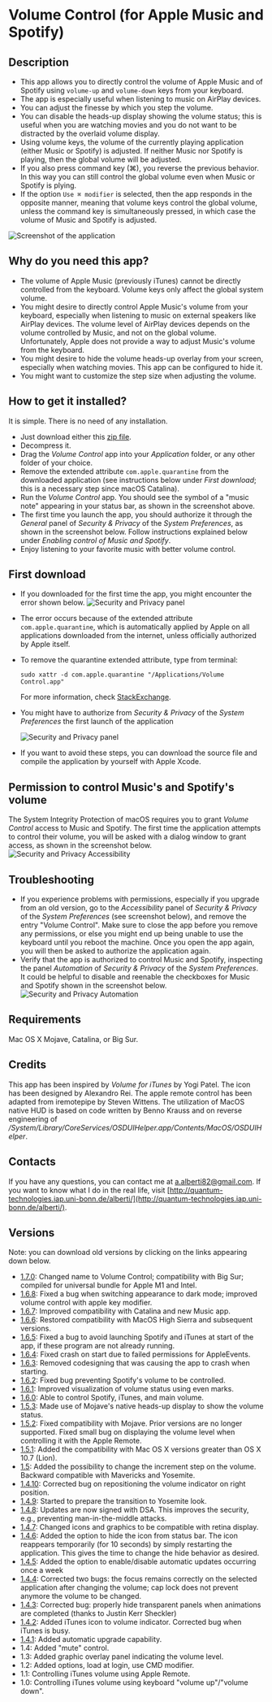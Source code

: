 Volume Control (for Apple Music and Spotify)
=====================

Description
-----------

* This app allows you to directly control the volume of Apple Music and of Spotify using ``volume-up`` and ``volume-down`` keys from your keyboard.
* The app is especially useful when listening to music on AirPlay devices.
* You can adjust the finesse by which you step the volume.
* You can disable the heads-up display showing the volume status; this is useful when you are watching movies and you do not want to be distracted by the overlaid volume display.
* Using volume keys, the volume of the currently playing application (either Music or Spotify) is adjusted. If neither Music nor Spotify is playing, then the global volume will be adjusted.
* If you also press command key (⌘), you reverse the previous behavior. In this way you can still control the global volume even when Music or Spotify is plying.
* If the option ``Use ⌘ modifier`` is selected, then the app responds in the opposite manner, meaning that volume keys control the global volume, unless the command key is simultaneously pressed, in which case the volume of Music and Spotify is adjusted.

![Screenshot of the application](https://raw.githubusercontent.com/alberti42/Volume-Control/main/Images/screenshot.png)

Why do you need this app?
-------------------------

* The volume of Apple Music (previously iTunes) cannot be directly controlled from the keyboard. Volume keys only affect the global system volume.
* You might desire to directly control Apple Music's volume from your keyboard, especially when listening to music on external speakers like AirPlay devices. The volume level of AirPlay devices depends on the volume controlled by Music, and not on the global volume. Unfortunately, Apple does not provide a way to adjust Music's volume from the keyboard. 
* You might desire to hide the volume heads-up overlay from your screen, especially when watching movies. This app can be configured to hide it.
* You might want to customize the step size when adjusting the volume.

How to get it installed?
------------------------

It is simple. There is no need of any installation.

* Just download either this [zip file](https://raw.githubusercontent.com/alberti42/Volume-Control/main/Volume%20Control.zip).
* Decompress it.
* Drag the *Volume Control* app into your *Application* folder, or any other folder of your choice.
* Remove the extended attribute ``com.apple.quarantine`` from the downloaded application (see instructions below under *First download*; this is a necessary step since macOS Catalina).
* Run the *Volume Control* app. You should see the symbol of a "music note" appearing in your status bar, as shown in the screenshot above.
* The first time you launch the app, you should authorize it through the *General* panel of *Security & Privacy* of the *System Preferences*, as shown in the screenshot below. Follow instructions explained below under *Enabling control of Music and Spotify*.
* Enjoy listening to your favorite music with better volume control.

First download
--------------

* If you downloaded for the first time the app, you might encounter the error shown below.
	![Security and Privacy panel](https://raw.githubusercontent.com/alberti42/Volume-Control/main/Images/firstDownload.png)
* The error occurs because of the extended attribute ``com.apple.quarantine``, which is automatically applied by Apple on all applications downloaded from the internet, unless officially authorized by Apple itself.
* To remove the quarantine extended attribute, type from terminal:

	``sudo xattr -d com.apple.quarantine "/Applications/Volume Control.app"``
	
	For more information, check [StackExchange](https://superuser.com/questions/526920/how-to-remove-quarantine-from-file-permissions-in-os-x).
* You might have to authorize from *Security & Privacy* of the *System Preferences* the first launch of the application

	![Security and Privacy panel](https://raw.githubusercontent.com/alberti42/Volume-Control/main/Images/SecurityPrivacy.png)

* If you want to avoid these steps, you can download the source file and compile the application by yourself with Apple Xcode.

Permission to control Music's and Spotify's volume
--------------------------------------------------

The System Integrity Protection of macOS requires you to grant *Volume Control* access to Music and Spotify. The first time the application attempts to control their volume, you will be asked with a dialog window to grant access, as shown in the screenshot below.
![Security and Privacy Accessibility](https://raw.githubusercontent.com/alberti42/Volume-Control/main/Images/SecurityPrivacyAccessibility.png)

Troubleshooting
---------------

* If you experience problems with permissions, especially if you upgrade from an old version, go to the *Accessibility* panel of *Security & Privacy* of the *System Preferences* (see screenshot below), and remove the entry "Volume Control". Make sure to close the app before you remove any permissions, or else you might end up being unable to use the keyboard until you reboot the machine. Once you open the app again, you will then be asked to authorize the application again.
* Verify that the app is authorized to control Music and Spotify, inspecting the panel *Automation* of *Security & Privacy* of the *System Preferences*. It could be helpful to disable and reenable the checkboxes for Music and Spotify shown in the screenshot below.
	![Security and Privacy Automation](https://raw.githubusercontent.com/alberti42/Volume-Control/main/Images/SecurityPrivacyAutomation.png)

Requirements
------------

Mac OS X Mojave, Catalina, or Big Sur.

Credits
-------

This app has been inspired by *Volume for iTunes* by Yogi Patel. The icon has been designed by Alexandro Rei. The apple remote control has been adapted from iremotepipe by Steven Wittens. The utilization of MacOS native HUD is based on code written by Benno Krauss and on reverse engineering of */System/Library/CoreServices/OSDUIHelper.app/Contents/MacOS/OSDUIHelper*.

Contacts
--------

If you have any questions, you can contact me at a.alberti82@gmail.com. If you want to know what I do in the real life, visit [http://quantum-technologies.iap.uni-bonn.de/alberti/](http://quantum-technologies.iap.uni-bonn.de/alberti/).


Versions
--------

Note: you can download old versions by clicking on the links appearing down below.

* [1.7.0](http://quantum-technologies.iap.uni-bonn.de/alberti/iTunesVolumeControl/iTunesVolumeControl-v1.7.0.zip): Changed name to Volume Control; compatibility with Big Sur; compiled for universal bundle for Apple M1 and Intel.
* [1.6.8](http://quantum-technologies.iap.uni-bonn.de/alberti/iTunesVolumeControl/iTunesVolumeControl-v1.6.8.zip): Fixed a bug when switching appearance to dark mode; improved volume control with apple key modifier.
* [1.6.7](http://quantum-technologies.iap.uni-bonn.de/alberti/iTunesVolumeControl/iTunesVolumeControl-v1.6.7.zip): Improved compatibility with Catalina and new Music app.
* [1.6.6](http://quantum-technologies.iap.uni-bonn.de/alberti/iTunesVolumeControl/iTunesVolumeControl-v1.6.6.zip): Restored compatibility with MacOS High Sierra and subsequent versions.
* [1.6.5](http://quantum-technologies.iap.uni-bonn.de/alberti/iTunesVolumeControl/iTunesVolumeControl-v1.6.5.zip): Fixed a bug to avoid launching Spotify and iTunes at start of the app, if these program are not already running.
* [1.6.4](http://quantum-technologies.iap.uni-bonn.de/alberti/iTunesVolumeControl/iTunesVolumeControl-v1.6.4.zip): Fixed crash on start due to failed permissions for AppleEvents.
* [1.6.3](http://quantum-technologies.iap.uni-bonn.de/alberti/iTunesVolumeControl/iTunesVolumeControl-v1.6.3.zip): Removed codesigning that was causing the app to crash when starting.
* [1.6.2](http://quantum-technologies.iap.uni-bonn.de/alberti/iTunesVolumeControl/iTunesVolumeControl-v1.6.2.zip): Fixed bug preventing Spotify's volume to be controlled.
* [1.6.1](http://quantum-technologies.iap.uni-bonn.de/alberti/iTunesVolumeControl/iTunesVolumeControl-v1.6.1.zip): Improved visualization of volume status using even marks.
* [1.6.0](http://quantum-technologies.iap.uni-bonn.de/alberti/iTunesVolumeControl/iTunesVolumeControl-v1.6.0.zip): Able to control Spotify, iTunes, and main volume.
* [1.5.3](http://quantum-technologies.iap.uni-bonn.de/alberti/iTunesVolumeControl/iTunesVolumeControl-v1.5.3.zip): Made use of Mojave's native heads-up display to show the volume status.
* [1.5.2](http://quantum-technologies.iap.uni-bonn.de/alberti/iTunesVolumeControl/iTunesVolumeControl-v1.5.2.zip): Fixed compatibility with Mojave. Prior versions are no longer supported. Fixed small bug on displaying the volume level when controlling it with the Apple Remote.
* [1.5.1](http://quantum-technologies.iap.uni-bonn.de/alberti/iTunesVolumeControl/iTunesVolumeControl-v1.5.1.zip): Added the compatibility with Mac OS X versions greater than OS X 10.7 (Lion).
* [1.5](http://quantum-technologies.iap.uni-bonn.de/alberti/iTunesVolumeControl/iTunesVolumeControl-v1.5.zip): Added the possibility to change the increment step on the volume. Backward compatible with Mavericks and Yosemite.
* [1.4.10](http://quantum-technologies.iap.uni-bonn.de/alberti/iTunesVolumeControl/iTunesVolumeControl-v1.4.10.zip): Corrected bug on repositioning the volume indicator on right position.
* [1.4.9](http://quantum-technologies.iap.uni-bonn.de/alberti/iTunesVolumeControl/iTunesVolumeControl-v1.4.9.zip): Started to prepare the transition to Yosemite look.
* [1.4.8](http://quantum-technologies.iap.uni-bonn.de/alberti/iTunesVolumeControl/iTunesVolumeControl-v1.4.8.zip): Updates are now signed with DSA. This improves the security, e.g., preventing man-in-the-middle attacks.
* [1.4.7](http://quantum-technologies.iap.uni-bonn.de/alberti/iTunesVolumeControl/iTunesVolumeControl-v1.4.7.zip): Changed icons and graphics to be compatible with retina display.
* [1.4.6](http://quantum-technologies.iap.uni-bonn.de/alberti/iTunesVolumeControl/iTunesVolumeControl-v1.4.6.zip): Added the option to hide the icon from status bar. The icon reappears temporarily (for 10 seconds) by simply restarting the application. This gives the time to change the hide behavior as desired.
* [1.4.5](http://quantum-technologies.iap.uni-bonn.de/alberti/iTunesVolumeControl/iTunesVolumeControl-v1.4.5.zip): Added the option to enable/disable automatic updates occurring once a week
* [1.4.4](http://quantum-technologies.iap.uni-bonn.de/alberti/iTunesVolumeControl/iTunesVolumeControl-v1.4.4.zip): Corrected two bugs: the focus remains correctly on the selected application after changing the volume; cap lock does not prevent anymore the volume to be changed.
* [1.4.3](http://quantum-technologies.iap.uni-bonn.de/alberti/iTunesVolumeControl/iTunesVolumeControl-v1.4.3.zip): Corrected bug: properly hide transparent panels when animations are completed (thanks to Justin Kerr Sheckler)
* [1.4.2](http://quantum-technologies.iap.uni-bonn.de/alberti/iTunesVolumeControl/iTunesVolumeControl-v1.4.2.zip): Added iTunes icon to volume indicator. Corrected bug when iTunes is busy.
* [1.4.1](http://quantum-technologies.iap.uni-bonn.de/alberti/iTunesVolumeControl/iTunesVolumeControl-v1.4.1.zip): Added automatic upgrade capability.
* 1.4: Added "mute" control.
* 1.3: Added graphic overlay panel indicating the volume level.
* 1.2: Added options, load at login, use CMD modifier.
* 1.1: Controlling iTunes volume using Apple Remote.
* 1.0: Controlling iTunes volume using keyboard "volume up"/"volume down".